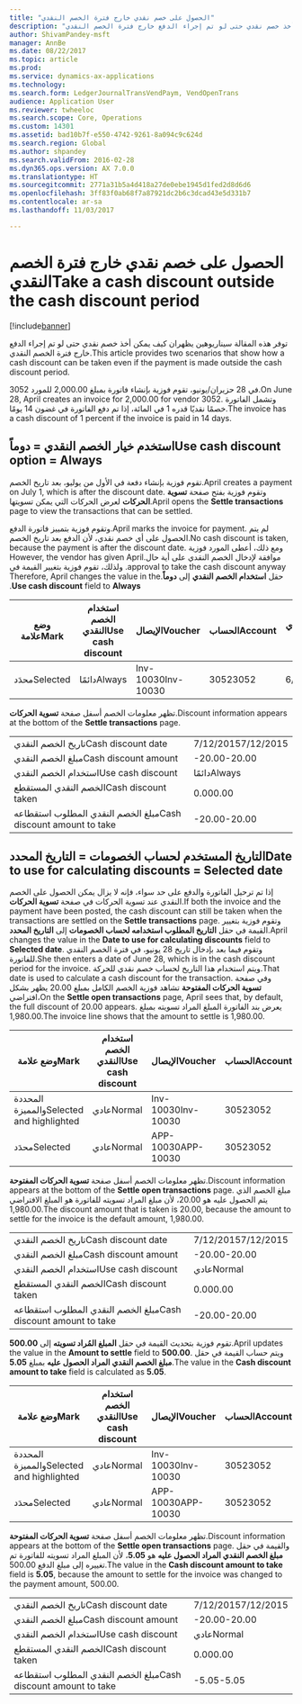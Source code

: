 ```yaml
---
title: "الحصول على خصم نقدي خارج فترة الخصم النقدي"
description: "توفر هذه المقالة سيناريوهين يظهران كيف يمكن أخذ خصم نقدي حتى لو تم إجراء الدفع خارج فترة الخصم النقدي."
author: ShivamPandey-msft
manager: AnnBe
ms.date: 08/22/2017
ms.topic: article
ms.prod: 
ms.service: dynamics-ax-applications
ms.technology: 
ms.search.form: LedgerJournalTransVendPaym, VendOpenTrans
audience: Application User
ms.reviewer: twheeloc
ms.search.scope: Core, Operations
ms.custom: 14301
ms.assetid: bad10b7f-e550-4742-9261-8a094c9c624d
ms.search.region: Global
ms.author: shpandey
ms.search.validFrom: 2016-02-28
ms.dyn365.ops.version: AX 7.0.0
ms.translationtype: HT
ms.sourcegitcommit: 2771a31b5a4d418a27de0ebe1945d1fed2d8d6d6
ms.openlocfilehash: 3ff83f0ab68f7a87921dc2b6c3dcad43e5d331b7
ms.contentlocale: ar-sa
ms.lasthandoff: 11/03/2017

---
```


# <a name="take-a-cash-discount-outside-the-cash-discount-period"></a><span data-ttu-id="fec8d-103">الحصول على خصم نقدي خارج فترة الخصم النقدي</span><span class="sxs-lookup"><span data-stu-id="fec8d-103">Take a cash discount outside the cash discount period</span></span>

[!include[banner](../includes/banner.md)]


<span data-ttu-id="fec8d-104">توفر هذه المقالة سيناريوهين يظهران كيف يمكن أخذ خصم نقدي حتى لو تم إجراء الدفع خارج فترة الخصم النقدي.</span><span class="sxs-lookup"><span data-stu-id="fec8d-104">This article provides two scenarios that show how a cash discount can be taken even if the payment is made outside the cash discount period.</span></span>

<span data-ttu-id="fec8d-105">في 28 حزيران/يونيو، تقوم فوزية بإنشاء فاتورة بمبلغ 2,000.00 للمورد 3052.</span><span class="sxs-lookup"><span data-stu-id="fec8d-105">On June 28, April creates an invoice for 2,000.00 for vendor 3052.</span></span> <span data-ttu-id="fec8d-106">وتشمل الفاتورة خصمًا نقديًا قدره 1 في المائة، إذا تم دفع الفاتورة في غضون 14 يومًا.‬</span><span class="sxs-lookup"><span data-stu-id="fec8d-106">The invoice has a cash discount of 1 percent if the invoice is paid in 14 days.</span></span>

## <a name="use-cash-discount-option--always"></a><span data-ttu-id="fec8d-107">استخدم خيار الخصم النقدي = دوماً</span><span class="sxs-lookup"><span data-stu-id="fec8d-107">Use cash discount option = Always</span></span>
<span data-ttu-id="fec8d-108">تقوم فوزية بإنشاء دفعة في الأول من يوليو، بعد تاريخ الخصم.</span><span class="sxs-lookup"><span data-stu-id="fec8d-108">April creates a payment on July 1, which is after the discount date.</span></span> <span data-ttu-id="fec8d-109">وتقوم فوزية بفتح صفحة **تسوية الحركات** لعرض الحركات التي يمكن تسويتها.</span><span class="sxs-lookup"><span data-stu-id="fec8d-109">April opens the **Settle transactions** page to view the transactions that can be settled.</span></span> 

<span data-ttu-id="fec8d-110">وتقوم فوزية بتمييز فاتورة الدفع.</span><span class="sxs-lookup"><span data-stu-id="fec8d-110">April marks the invoice for payment.</span></span> <span data-ttu-id="fec8d-111">لم يتم الحصول على أي خصم نقدي، لأن الدفع بعد تاريخ الخصم.</span><span class="sxs-lookup"><span data-stu-id="fec8d-111">No cash discount is taken, because the payment is after the discount date.</span></span> <span data-ttu-id="fec8d-112">‏‫ومع ذلك، أعطى المورد فوزية موافقة لإدخال الخصم النقدي على أية حال.</span><span class="sxs-lookup"><span data-stu-id="fec8d-112">However, the vendor has given April approval to take the cash discount anyway.</span></span> <span data-ttu-id="fec8d-113">ولذلك، تقوم فوزية بتغيير القيمة في حقل **استخدام الخصم النقدي** إلى **دوماً**.</span><span class="sxs-lookup"><span data-stu-id="fec8d-113">Therefore, April changes the value in the **Use cash discount** field to **Always**.</span></span>

| <span data-ttu-id="fec8d-114">وضع علامة</span><span class="sxs-lookup"><span data-stu-id="fec8d-114">Mark</span></span>     | <span data-ttu-id="fec8d-115">استخدام الخصم النقدي</span><span class="sxs-lookup"><span data-stu-id="fec8d-115">Use cash discount</span></span> | <span data-ttu-id="fec8d-116">الإيصال</span><span class="sxs-lookup"><span data-stu-id="fec8d-116">Voucher</span></span>   | <span data-ttu-id="fec8d-117">الحساب</span><span class="sxs-lookup"><span data-stu-id="fec8d-117">Account</span></span> | <span data-ttu-id="fec8d-118">تاريخ الخصم النقدي</span><span class="sxs-lookup"><span data-stu-id="fec8d-118">Cash discount date</span></span> | <span data-ttu-id="fec8d-119">تاريخ الاستحقاق</span><span class="sxs-lookup"><span data-stu-id="fec8d-119">Due date</span></span>  | <span data-ttu-id="fec8d-120">الفاتورة</span><span class="sxs-lookup"><span data-stu-id="fec8d-120">Invoice</span></span> | <span data-ttu-id="fec8d-121">المبلغ بعملة الحركة</span><span class="sxs-lookup"><span data-stu-id="fec8d-121">Amount in transaction currency</span></span> | <span data-ttu-id="fec8d-122">عملة</span><span class="sxs-lookup"><span data-stu-id="fec8d-122">Currency</span></span> | <span data-ttu-id="fec8d-123">المبلغ المراد تسويته</span><span class="sxs-lookup"><span data-stu-id="fec8d-123">Amount to settle</span></span> |
|----------|-------------------|-----------|---------|--------------------|-----------|---------|--------------------------------|----------|------------------|
| <span data-ttu-id="fec8d-124">محدَد</span><span class="sxs-lookup"><span data-stu-id="fec8d-124">Selected</span></span> | <span data-ttu-id="fec8d-125">دائمًا</span><span class="sxs-lookup"><span data-stu-id="fec8d-125">Always</span></span>            | <span data-ttu-id="fec8d-126">Inv-10030</span><span class="sxs-lookup"><span data-stu-id="fec8d-126">Inv-10030</span></span> | <span data-ttu-id="fec8d-127">3052</span><span class="sxs-lookup"><span data-stu-id="fec8d-127">3052</span></span>    | <span data-ttu-id="fec8d-128">6/28/2015</span><span class="sxs-lookup"><span data-stu-id="fec8d-128">6/28/2015</span></span>          | <span data-ttu-id="fec8d-129">7/12/2015</span><span class="sxs-lookup"><span data-stu-id="fec8d-129">7/12/2015</span></span> | <span data-ttu-id="fec8d-130">10030</span><span class="sxs-lookup"><span data-stu-id="fec8d-130">10030</span></span>   | <span data-ttu-id="fec8d-131">-2,000.00</span><span class="sxs-lookup"><span data-stu-id="fec8d-131">-2,000.00</span></span>                      | <span data-ttu-id="fec8d-132">دولار أمريكي</span><span class="sxs-lookup"><span data-stu-id="fec8d-132">USD</span></span>      | <span data-ttu-id="fec8d-133">-1,980.00</span><span class="sxs-lookup"><span data-stu-id="fec8d-133">-1,980.00</span></span>        |

<span data-ttu-id="fec8d-134">تظهر معلومات الخصم أسفل صفحة **تسوية الحركات**.</span><span class="sxs-lookup"><span data-stu-id="fec8d-134">Discount information appears at the bottom of the **Settle transactions** page.</span></span>

|                              |           |
|------------------------------|-----------|
| <span data-ttu-id="fec8d-135">تاريخ الخصم النقدي</span><span class="sxs-lookup"><span data-stu-id="fec8d-135">Cash discount date</span></span>           | <span data-ttu-id="fec8d-136">7/12/2015</span><span class="sxs-lookup"><span data-stu-id="fec8d-136">7/12/2015</span></span> |
| <span data-ttu-id="fec8d-137">مبلغ الخصم النقدي</span><span class="sxs-lookup"><span data-stu-id="fec8d-137">Cash discount amount</span></span>         | <span data-ttu-id="fec8d-138">-20.00</span><span class="sxs-lookup"><span data-stu-id="fec8d-138">-20.00</span></span>    |
| <span data-ttu-id="fec8d-139">استخدام الخصم النقدي</span><span class="sxs-lookup"><span data-stu-id="fec8d-139">Use cash discount</span></span>            | <span data-ttu-id="fec8d-140">دائمًا</span><span class="sxs-lookup"><span data-stu-id="fec8d-140">Always</span></span>    |
| <span data-ttu-id="fec8d-141">الخصم النقدي المستقطع</span><span class="sxs-lookup"><span data-stu-id="fec8d-141">Cash discount taken</span></span>          | <span data-ttu-id="fec8d-142">0.00</span><span class="sxs-lookup"><span data-stu-id="fec8d-142">0.00</span></span>      |
| <span data-ttu-id="fec8d-143">مبلغ الخصم النقدي المطلوب استقطاعه</span><span class="sxs-lookup"><span data-stu-id="fec8d-143">Cash discount amount to take</span></span> | <span data-ttu-id="fec8d-144">-20.00</span><span class="sxs-lookup"><span data-stu-id="fec8d-144">-20.00</span></span>    |

## <a name="date-to-use-for-calculating-discounts--selected-date"></a><span data-ttu-id="fec8d-145">التاريخ المستخدم لحساب الخصومات = التاريخ المحدد</span><span class="sxs-lookup"><span data-stu-id="fec8d-145">Date to use for calculating discounts = Selected date</span></span>
<span data-ttu-id="fec8d-146">إذا تم ترحيل الفاتورة والدفع على حد سواء، فإنه لا يزال يمكن الحصول على الخصم النقدي عند تسوية الحركات في صفحة **تسوية الحركات**.</span><span class="sxs-lookup"><span data-stu-id="fec8d-146">If both the invoice and the payment have been posted, the cash discount can still be taken when the transactions are settled on the **Settle transactions** page.</span></span> <span data-ttu-id="fec8d-147">وتقوم فوزية بتغيير القيمة في حقل **التاريخ المطلوب استخدامه لحساب الخصومات** إلى **التاريخ المحدد**.</span><span class="sxs-lookup"><span data-stu-id="fec8d-147">April changes the value in the **Date to use for calculating discounts** field to **Selected date**.</span></span> <span data-ttu-id="fec8d-148">وتقوم فيما بعد بإدخال تاريخ 28 يونيو، في فترة الخصم النقدي للفاتورة.</span><span class="sxs-lookup"><span data-stu-id="fec8d-148">She then enters a date of June 28, which is in the cash discount period for the invoice.</span></span> <span data-ttu-id="fec8d-149">ويتم استخدام هذا التاريخ لحساب خصم نقدي للحركة.</span><span class="sxs-lookup"><span data-stu-id="fec8d-149">That date is used to calculate a cash discount for the transaction.</span></span> <span data-ttu-id="fec8d-150">وفي صفحة **تسوية الحركات المفتوحة** تشاهد فوزية الخصم الكامل بمبلغ 20.00  يظهر بشكل افتراضي،</span><span class="sxs-lookup"><span data-stu-id="fec8d-150">On the **Settle open transactions** page, April sees that, by default, the full discount of 20.00 appears.</span></span> <span data-ttu-id="fec8d-151">يعرض بند الفاتورة المبلغ المراد تسويته بمبلغ 1,980.00.</span><span class="sxs-lookup"><span data-stu-id="fec8d-151">The invoice line shows that the amount to settle is 1,980.00.</span></span>

| <span data-ttu-id="fec8d-152">وضع علامة</span><span class="sxs-lookup"><span data-stu-id="fec8d-152">Mark</span></span>                     | <span data-ttu-id="fec8d-153">استخدام الخصم النقدي</span><span class="sxs-lookup"><span data-stu-id="fec8d-153">Use cash discount</span></span> | <span data-ttu-id="fec8d-154">الإيصال</span><span class="sxs-lookup"><span data-stu-id="fec8d-154">Voucher</span></span>   | <span data-ttu-id="fec8d-155">الحساب</span><span class="sxs-lookup"><span data-stu-id="fec8d-155">Account</span></span> | <span data-ttu-id="fec8d-156">تاريخ الخصم النقدي</span><span class="sxs-lookup"><span data-stu-id="fec8d-156">Cash discount date</span></span> | <span data-ttu-id="fec8d-157">تاريخ الاستحقاق</span><span class="sxs-lookup"><span data-stu-id="fec8d-157">Due date</span></span>  | <span data-ttu-id="fec8d-158">الفاتورة</span><span class="sxs-lookup"><span data-stu-id="fec8d-158">Invoice</span></span> | <span data-ttu-id="fec8d-159">المبلغ بعملة الحركة</span><span class="sxs-lookup"><span data-stu-id="fec8d-159">Amount in transaction currency</span></span> | <span data-ttu-id="fec8d-160">عملة</span><span class="sxs-lookup"><span data-stu-id="fec8d-160">Currency</span></span> | <span data-ttu-id="fec8d-161">المبلغ المراد تسويته</span><span class="sxs-lookup"><span data-stu-id="fec8d-161">Amount to settle</span></span> |
|--------------------------|-------------------|-----------|---------|--------------------|-----------|---------|--------------------------------|----------|------------------|
| <span data-ttu-id="fec8d-162">المحددة والمميزة</span><span class="sxs-lookup"><span data-stu-id="fec8d-162">Selected and highlighted</span></span> | <span data-ttu-id="fec8d-163">عادي</span><span class="sxs-lookup"><span data-stu-id="fec8d-163">Normal</span></span>            | <span data-ttu-id="fec8d-164">Inv-10030</span><span class="sxs-lookup"><span data-stu-id="fec8d-164">Inv-10030</span></span> | <span data-ttu-id="fec8d-165">3052</span><span class="sxs-lookup"><span data-stu-id="fec8d-165">3052</span></span>    | <span data-ttu-id="fec8d-166">6/28/2015</span><span class="sxs-lookup"><span data-stu-id="fec8d-166">6/28/2015</span></span>          | <span data-ttu-id="fec8d-167">7/12/2015</span><span class="sxs-lookup"><span data-stu-id="fec8d-167">7/12/2015</span></span> | <span data-ttu-id="fec8d-168">10030</span><span class="sxs-lookup"><span data-stu-id="fec8d-168">10030</span></span>   | <span data-ttu-id="fec8d-169">-2,000.00</span><span class="sxs-lookup"><span data-stu-id="fec8d-169">-2,000.00</span></span>                      | <span data-ttu-id="fec8d-170">دولار أمريكي</span><span class="sxs-lookup"><span data-stu-id="fec8d-170">USD</span></span>      | <span data-ttu-id="fec8d-171">-1,980.00</span><span class="sxs-lookup"><span data-stu-id="fec8d-171">-1,980.00</span></span>        |
| <span data-ttu-id="fec8d-172">محدَد</span><span class="sxs-lookup"><span data-stu-id="fec8d-172">Selected</span></span>                 | <span data-ttu-id="fec8d-173">عادي</span><span class="sxs-lookup"><span data-stu-id="fec8d-173">Normal</span></span>            | <span data-ttu-id="fec8d-174">APP-10030</span><span class="sxs-lookup"><span data-stu-id="fec8d-174">APP-10030</span></span> | <span data-ttu-id="fec8d-175">3052</span><span class="sxs-lookup"><span data-stu-id="fec8d-175">3052</span></span>    | <span data-ttu-id="fec8d-176">7/15/2015</span><span class="sxs-lookup"><span data-stu-id="fec8d-176">7/15/2015</span></span>          | <span data-ttu-id="fec8d-177">7/15/2015</span><span class="sxs-lookup"><span data-stu-id="fec8d-177">7/15/2015</span></span> |         | <span data-ttu-id="fec8d-178">500.00</span><span class="sxs-lookup"><span data-stu-id="fec8d-178">500.00</span></span>                         | <span data-ttu-id="fec8d-179">دولار أمريكي</span><span class="sxs-lookup"><span data-stu-id="fec8d-179">USD</span></span>      | <span data-ttu-id="fec8d-180">500.00</span><span class="sxs-lookup"><span data-stu-id="fec8d-180">500.00</span></span>           |

<span data-ttu-id="fec8d-181">تظهر معلومات الخصم أسفل صفحة **تسوية الحركات المفتوحة**.</span><span class="sxs-lookup"><span data-stu-id="fec8d-181">Discount information appears at the bottom of the **Settle open transactions** page.</span></span> <span data-ttu-id="fec8d-182">مبلغ الخصم الذي يتم الحصول عليه هو 20.00، لأن مبلغ المراد تسويته للفاتورة هو المبلغ الافتراضي 1,980.00.</span><span class="sxs-lookup"><span data-stu-id="fec8d-182">The discount amount that is taken is 20.00, because the amount to settle for the invoice is the default amount, 1,980.00.</span></span>

|                              |           |
|------------------------------|-----------|
| <span data-ttu-id="fec8d-183">تاريخ الخصم النقدي</span><span class="sxs-lookup"><span data-stu-id="fec8d-183">Cash discount date</span></span>           | <span data-ttu-id="fec8d-184">7/12/2015</span><span class="sxs-lookup"><span data-stu-id="fec8d-184">7/12/2015</span></span> |
| <span data-ttu-id="fec8d-185">مبلغ الخصم النقدي</span><span class="sxs-lookup"><span data-stu-id="fec8d-185">Cash discount amount</span></span>         | <span data-ttu-id="fec8d-186">-20.00</span><span class="sxs-lookup"><span data-stu-id="fec8d-186">-20.00</span></span>    |
| <span data-ttu-id="fec8d-187">استخدام الخصم النقدي</span><span class="sxs-lookup"><span data-stu-id="fec8d-187">Use cash discount</span></span>            | <span data-ttu-id="fec8d-188">عادي</span><span class="sxs-lookup"><span data-stu-id="fec8d-188">Normal</span></span>    |
| <span data-ttu-id="fec8d-189">الخصم النقدي المستقطع</span><span class="sxs-lookup"><span data-stu-id="fec8d-189">Cash discount taken</span></span>          | <span data-ttu-id="fec8d-190">0.00</span><span class="sxs-lookup"><span data-stu-id="fec8d-190">0.00</span></span>      |
| <span data-ttu-id="fec8d-191">مبلغ الخصم النقدي المطلوب استقطاعه</span><span class="sxs-lookup"><span data-stu-id="fec8d-191">Cash discount amount to take</span></span> | <span data-ttu-id="fec8d-192">-20.00</span><span class="sxs-lookup"><span data-stu-id="fec8d-192">-20.00</span></span>    |

<span data-ttu-id="fec8d-193">تقوم فوزية بتحديث القيمة في حقل **المبلغ المُراد تسويته** إلى **500.00**.</span><span class="sxs-lookup"><span data-stu-id="fec8d-193">April updates the value in the **Amount to settle** field to **500.00**.</span></span> <span data-ttu-id="fec8d-194">ويتم حساب القيمة في حقل **مبلغ الخصم النقدي المراد الحصول عليه** بمبلغ **5.05**.</span><span class="sxs-lookup"><span data-stu-id="fec8d-194">The value in the **Cash discount amount to take** field is calculated as **5.05**.</span></span>

| <span data-ttu-id="fec8d-195">وضع علامة</span><span class="sxs-lookup"><span data-stu-id="fec8d-195">Mark</span></span>                     | <span data-ttu-id="fec8d-196">استخدام الخصم النقدي</span><span class="sxs-lookup"><span data-stu-id="fec8d-196">Use cash discount</span></span> | <span data-ttu-id="fec8d-197">الإيصال</span><span class="sxs-lookup"><span data-stu-id="fec8d-197">Voucher</span></span>   | <span data-ttu-id="fec8d-198">الحساب</span><span class="sxs-lookup"><span data-stu-id="fec8d-198">Account</span></span> | <span data-ttu-id="fec8d-199">التاريخ</span><span class="sxs-lookup"><span data-stu-id="fec8d-199">Date</span></span>      | <span data-ttu-id="fec8d-200">تاريخ الاستحقاق</span><span class="sxs-lookup"><span data-stu-id="fec8d-200">Due date</span></span>  | <span data-ttu-id="fec8d-201">الفاتورة</span><span class="sxs-lookup"><span data-stu-id="fec8d-201">Invoice</span></span> | <span data-ttu-id="fec8d-202">المبلغ بعملة الحركة</span><span class="sxs-lookup"><span data-stu-id="fec8d-202">Amount in transaction currency</span></span> | <span data-ttu-id="fec8d-203">عملة</span><span class="sxs-lookup"><span data-stu-id="fec8d-203">Currency</span></span> | <span data-ttu-id="fec8d-204">المبلغ المراد تسويته</span><span class="sxs-lookup"><span data-stu-id="fec8d-204">Amount to settle</span></span> |
|--------------------------|-------------------|-----------|---------|-----------|-----------|---------|--------------------------------|----------|------------------|
| <span data-ttu-id="fec8d-205">المحددة والمميزة</span><span class="sxs-lookup"><span data-stu-id="fec8d-205">Selected and highlighted</span></span> | <span data-ttu-id="fec8d-206">عادي</span><span class="sxs-lookup"><span data-stu-id="fec8d-206">Normal</span></span>            | <span data-ttu-id="fec8d-207">Inv-10030</span><span class="sxs-lookup"><span data-stu-id="fec8d-207">Inv-10030</span></span> | <span data-ttu-id="fec8d-208">3052</span><span class="sxs-lookup"><span data-stu-id="fec8d-208">3052</span></span>    | <span data-ttu-id="fec8d-209">6/28/2015</span><span class="sxs-lookup"><span data-stu-id="fec8d-209">6/28/2015</span></span> | <span data-ttu-id="fec8d-210">7/12/2015</span><span class="sxs-lookup"><span data-stu-id="fec8d-210">7/12/2015</span></span> | <span data-ttu-id="fec8d-211">10030</span><span class="sxs-lookup"><span data-stu-id="fec8d-211">10030</span></span>   | <span data-ttu-id="fec8d-212">2,000.00</span><span class="sxs-lookup"><span data-stu-id="fec8d-212">2,000.00</span></span>                       | <span data-ttu-id="fec8d-213">دولار أمريكي</span><span class="sxs-lookup"><span data-stu-id="fec8d-213">USD</span></span>      | <span data-ttu-id="fec8d-214">-500.00</span><span class="sxs-lookup"><span data-stu-id="fec8d-214">-500.00</span></span>          |
| <span data-ttu-id="fec8d-215">محدَد</span><span class="sxs-lookup"><span data-stu-id="fec8d-215">Selected</span></span>                 | <span data-ttu-id="fec8d-216">عادي</span><span class="sxs-lookup"><span data-stu-id="fec8d-216">Normal</span></span>            | <span data-ttu-id="fec8d-217">APP-10030</span><span class="sxs-lookup"><span data-stu-id="fec8d-217">APP-10030</span></span> | <span data-ttu-id="fec8d-218">3052</span><span class="sxs-lookup"><span data-stu-id="fec8d-218">3052</span></span>    | <span data-ttu-id="fec8d-219">7/15/2015</span><span class="sxs-lookup"><span data-stu-id="fec8d-219">7/15/2015</span></span> | <span data-ttu-id="fec8d-220">7/15/2015</span><span class="sxs-lookup"><span data-stu-id="fec8d-220">7/15/2015</span></span> |         | <span data-ttu-id="fec8d-221">500.00</span><span class="sxs-lookup"><span data-stu-id="fec8d-221">500.00</span></span>                         | <span data-ttu-id="fec8d-222">دولار أمريكي</span><span class="sxs-lookup"><span data-stu-id="fec8d-222">USD</span></span>      | <span data-ttu-id="fec8d-223">500.00</span><span class="sxs-lookup"><span data-stu-id="fec8d-223">500.00</span></span>           |

<span data-ttu-id="fec8d-224">تظهر معلومات الخصم أسفل صفحة **تسوية الحركات المفتوحة**.</span><span class="sxs-lookup"><span data-stu-id="fec8d-224">Discount information appears at the bottom of the **Settle open transactions** page.</span></span> <span data-ttu-id="fec8d-225">والقيمة في حقل **مبلغ الخصم النقدي المراد الحصول عليه** هو **5.05**، لأن المبلغ المراد تسويته للفاتورة تم تغييره إلى مبلغ الدفع 500.00.</span><span class="sxs-lookup"><span data-stu-id="fec8d-225">The value in the **Cash discount amount to take** field is **5.05**, because the amount to settle for the invoice was changed to the payment amount, 500.00.</span></span>

|                              |           |
|------------------------------|-----------|
| <span data-ttu-id="fec8d-226">تاريخ الخصم النقدي</span><span class="sxs-lookup"><span data-stu-id="fec8d-226">Cash discount date</span></span>           | <span data-ttu-id="fec8d-227">7/12/2015</span><span class="sxs-lookup"><span data-stu-id="fec8d-227">7/12/2015</span></span> |
| <span data-ttu-id="fec8d-228">مبلغ الخصم النقدي</span><span class="sxs-lookup"><span data-stu-id="fec8d-228">Cash discount amount</span></span>         | <span data-ttu-id="fec8d-229">-20.00</span><span class="sxs-lookup"><span data-stu-id="fec8d-229">-20.00</span></span>    |
| <span data-ttu-id="fec8d-230">استخدام الخصم النقدي</span><span class="sxs-lookup"><span data-stu-id="fec8d-230">Use cash discount</span></span>            | <span data-ttu-id="fec8d-231">عادي</span><span class="sxs-lookup"><span data-stu-id="fec8d-231">Normal</span></span>    |
| <span data-ttu-id="fec8d-232">الخصم النقدي المستقطع</span><span class="sxs-lookup"><span data-stu-id="fec8d-232">Cash discount taken</span></span>          | <span data-ttu-id="fec8d-233">0.00</span><span class="sxs-lookup"><span data-stu-id="fec8d-233">0.00</span></span>      |
| <span data-ttu-id="fec8d-234">مبلغ الخصم النقدي المطلوب استقطاعه</span><span class="sxs-lookup"><span data-stu-id="fec8d-234">Cash discount amount to take</span></span> | <span data-ttu-id="fec8d-235">-5.05</span><span class="sxs-lookup"><span data-stu-id="fec8d-235">-5.05</span></span>     |






